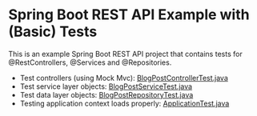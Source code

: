 Spring Boot REST API Example with (Basic) Tests
===============================================

This is an example Spring Boot REST API project that contains tests for @RestControllers, @Services and @Repositories.

* Test controllers (using Mock Mvc): [BlogPostControllerTest.java](https://github.com/ufuk/testing-example-collection-for-java/blob/master/spring-boot-rest-api-example-with-basic-tests/src/test/java/com/ufukuzun/testingexamples/controller/BlogPostControllerTest.java)
* Test service layer objects: [BlogPostServiceTest.java](https://github.com/ufuk/testing-example-collection-for-java/blob/master/spring-boot-rest-api-example-with-basic-tests/src/test/java/com/ufukuzun/testingexamples/service/BlogPostServiceTest.java)
* Test data layer objects: [BlogPostRepositoryTest.java](https://github.com/ufuk/testing-example-collection-for-java/blob/master/spring-boot-rest-api-example-with-basic-tests/src/test/java/com/ufukuzun/testingexamples/repository/jpa/BlogPostRepositoryTest.java)
* Testing application context loads properly: [ApplicationTest.java](https://github.com/ufuk/testing-example-collection-for-java/blob/master/spring-boot-rest-api-example-with-basic-tests/src/test/java/com/ufukuzun/testingexamples/ApplicationTest.java)
